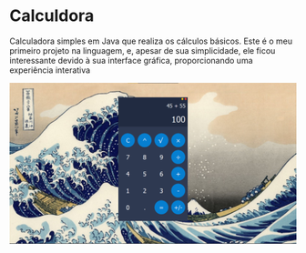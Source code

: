 # Calculdora
Calculadora simples em Java que realiza os cálculos básicos. Este é o meu primeiro projeto na linguagem, e, apesar de sua simplicidade, ele ficou interessante devido à sua interface gráfica, proporcionando uma experiência interativa


![Screnshot](https://github.com/Matheus-dev58/Calculdora/blob/main/imgGit/Calculador.png)

